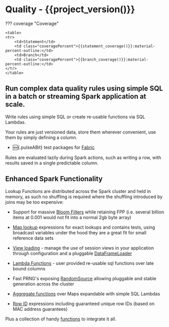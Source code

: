 # Quality - {{project_version()}}

??? coverage "Coverage"
    
    <table>
    <tr>
        <td>Statement</td>
        <td class="coveragePercent">{{statement_coverage()}}:material-percent-outline:</td>
        <td>Branch</td>
        <td class="coveragePercent">{{branch_coverage()}}:material-percent-outline:</td>
    </tr>
    </table>

## Run complex data quality rules using simple SQL in a batch or streaming Spark application at scale.

Write rules using simple SQL or create re-usable functions via SQL Lambdas.

Your rules are just versioned data, store them wherever convenient, use them by simply defining a column.

* :new:{.pulseABit} test packages for [Fabric](getting_started/running_on_fabric.md)

Rules are evaluated lazily during Spark actions, such as writing a row, with results saved in a single predictable column.

## Enhanced Spark Functionality

Lookup Functions are distributed across the Spark cluster and held in memory, as such no shuffling is required where the shuffling introduced by joins may be too expensive:

* Support for massive [Bloom Filters](advanced/blooms/) while retaining FPP (i.e. several billion items at 0.001 would not fit into a normal 2gb byte array)
* [Map lookup](advanced/mapFunctions/) expressions for exact lookups and contains tests, using broadcast variables under the hood they are a great fit for small reference data sets
* [View loading](advanced/viewLoader.md) - manage the use of session views in your application through configuration and a pluggable [DataFrameLoader](./site/scaladocs/com/sparkutils/quality/DataFrameLoader.html)  

* [Lambda Functions](advanced/userFunctions/) - user provided re-usable sql functions over late bound columns


* Fast PRNG's exposing [RandomSource](https://commons.apache.org/proper/commons-rng/commons-rng-simple/apidocs/org/apache/commons/rng/simple/RandomSource.html) allowing pluggable and stable generation across the cluster


* [Aggregate functions](advanced/aggregations/) over Maps expandable with simple SQL Lambdas


* [Row ID](advanced/rowIdFunctions/) expressions including guaranteed unique row IDs (based on MAC address guarantees)


Plus a collection of handy [functions](sqlfunctions.md) to integrate it all.
